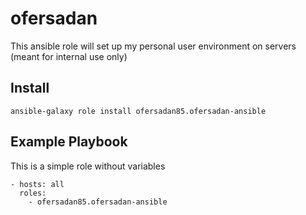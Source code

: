 # ofersadan

This ansible role will set up my personal user environment on servers (meant for internal use only)

## Install

    ansible-galaxy role install ofersadan85.ofersadan-ansible

## Example Playbook

This is a simple role without variables

    - hosts: all
      roles:
        - ofersadan85.ofersadan-ansible
